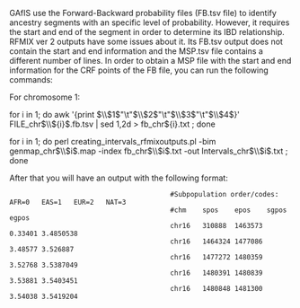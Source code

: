 GAfIS use the Forward-Backward probability files (FB.tsv file) to identify ancestry segments with an specific level of probability. However, it
requires the start and end of the segment in order to determine its IBD relationship. RFMIX ver 2 outputs have some issues about it. Its FB.tsv
output does not contain the start and end information and the MSP.tsv file contains a different number of lines. In order to obtain a MSP file
with the start and end information for the CRF points of the FB file, you can run the following commands:

For chromosome 1\:

for i in 1\; do awk \'\{print $\\$1\$"\t\"$\\$2\$"\t\"$\\$3\$"\t\"$\\$4\$}\' FILE_chr$\\$\{i\}\$.fb.tsv  \| sed 1,2d >  fb_chr\$\{i\}\.txt ; done

for i in 1\; do perl creating_intervals_rfmixoutputs.pl \-bim genmap_chr$\\$i\$.map \-index  fb_chr$\\$i\$.txt \-out Intervals_chr$\\$i\$.txt ; done

After that you will have an output with the following format:

                                            #Subpopulation order/codes: AFR=0	EAS=1	EUR=2	NAT=3 
                                            #chm	spos	epos	sgpos	egpos
                                            chr16	310888	1463573	0.33401	3.4850538
                                            chr16	1464324	1477086	3.48577	3.526887
                                            chr16	1477272	1480359	3.52768	3.5387049
                                            chr16	1480391	1480839	3.53881	3.5403451
                                            chr16	1480848	1481300	3.54038	3.5419204


